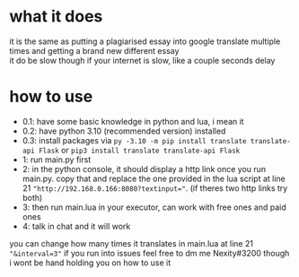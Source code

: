 # what it does

it is the same as putting a plagiarised essay into google translate multiple times and getting a brand new different essay\
it do be slow though if your internet is slow, like a couple seconds delay

# how to use

* 0.1: have some basic knowledge in python and lua, i mean it
* 0.2: have python 3.10 (recommended version) installed
* 0.3: install packages via `py -3.10 -m pip install translate translate-api Flask` or `pip3 install translate translate-api Flask`
* 1: run main.py first
* 2: in the python console, it should display a http link once you run main.py. copy that and replace the one provided in the lua script at line 21 `"http://192.168.0.166:8080?textinput="`. (if theres two http links try both)
* 3: then run main.lua in your executor, can work with free ones and paid ones
* 4: talk in chat and it will work

you can change how many times it translates in main.lua at line 21 `"&interval=3"`
if you run into issues feel free to dm me Nexity#3200 though i wont be hand holding you on how to use it

